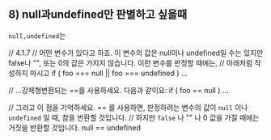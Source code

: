 ## 8) null과undefined만 판별하고 싶을때


`null,undefined`는 

// 4.1.7
// 어떤 변수가 있다고 하죠. 이 변수의 값은 null이나 undefined일 수는 있지만 false나 "", 또는 0의 값은 가지지 않습니다. 이런 변수를 판정할 때에는,
// 아래처럼 작성하지 마시고
if ( foo === null || foo === undefined ) ...
 
// ...강제형변환되는 ==를 사용하세요. 다음과 같이요:
if ( foo == null ) ...
 
// 그리고 이 점을 기억하세요. == 를 사용하면, 판정하려는 변수의 값이 `null` 이나 `undefined` 일 때, 참을 반환할 것입니다.
// 하지만 `false` 나 "" 나 0 값을 가질 때에는 거짓을 반환할 것입니다.
null == undefined